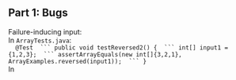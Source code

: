 ## Part 1: Bugs  
Failure-inducing input:  
In `ArrayTests.java`:  
`  @Test  ```
  public void testReversed2() {  ```
    int[] input1 = {1,2,3};  ```
    assertArrayEquals(new int[]{3,2,1}, ArrayExamples.reversed(input1));  ```
  }`  
In 
